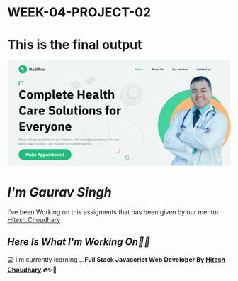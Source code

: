 # WEEK-04-PROJECT-02

# This is the final output
![Readme](https://github.com/GAURAVSINGHme/WEEK-04-PROJECT-02/blob/main/PROJECT-2/output.png?raw=true)

# _I'm Gaurav Singh_
I've been Working on this assigments that has been given by our mentor [Hitesh Choudhary](https://github.com/hiteshchoudhary)</b><br>

## _Here Is What I'm Working On👨‍💻_

  💻 I’m currently learning  ...<strong>Full Stack Javascript Web Developer By [Hitesh Choudhary](https://github.com/hiteshchoudhary).🔥✨🚀</strong>
